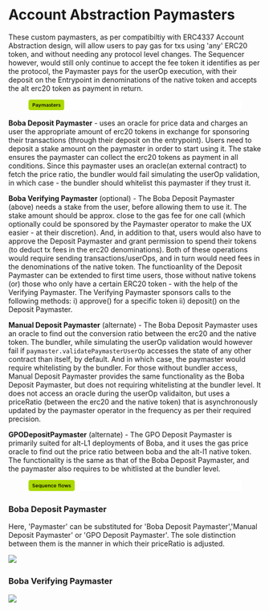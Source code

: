 # Account Abstraction Paymasters

These custom paymasters, as per compatibiltiy with ERC4337 Account Abstraction design, will allow users to pay gas for txs using 'any' ERC20 token, and without needing any protocol level changes. The Sequencer however, would still only continue to accept the fee token it identifies as per the protocol, the Paymaster pays for the userOp execution, with their deposit on the Entrypoint in denominations of the native token and accepts the alt erc20 token as payment in return.

<figure><img src="../../../.gitbook/assets/paymasters.png" alt=""><figcaption></figcaption></figure>

**Boba Deposit Paymaster** - uses an oracle for price data and charges an user the appropriate amount of erc20 tokens in exchange for sponsoring their transactions (through their deposit on the entrypoint). Users need to deposit a stake amount on the paymaster in order to start using it. The stake ensures the paymaster can collect the erc20 tokens as payment in all conditions. Since this paymaster uses an oracle(an external contract) to fetch the price ratio, the bundler would fail simulating the userOp validation, in which case - the bundler should whitelist this paymaster if they trust it.

**Boba Verifying Paymaster** (optional) - The Boba Deposit Paymaster (above) needs a stake from the user, before allowing them to use it. The stake amount should be approx. close to the gas fee for one call (which optionally could be sponsored by the Paymaster operator to make the UX easier - at their discretion). And, in addition to that, users would also have to approve the Deposit Paymaster and grant permission to spend their tokens (to deduct tx fees in the erc20 denominations). Both of these operations would require sending transactions/userOps, and in turn would need fees in the denominations of the native token. The functioanlity of the Deposit Paymaster can be extended to first time users, those without native tokens (or) those who only have a certain ERC20 token - with the help of the Verifying Paymaster. The Verifying Paymaster sponsors calls to the following methods: i) approve() for a specific token ii) deposit() on the Deposit Paymaster.

**Manual Deposit Paymaster** (alternate) - The Boba Deposit Paymaster uses an oracle to find out the conversion ratio between the erc20 and the native token. The bundler, while simulating the userOp validation would however fail if `paymaster.validatePaymasterUserOp` accesses the state of any other contract than itself, by default. And in which case, the paymaster would require whitelisting by the bundler. For those without bundler access, Manual Deposit Paymaster provides the same functionality as the Boba Deposit Paymaster, but does not requiring whitelisting at the bundler level. It does not access an oracle during the userOp validaiton, but uses a priceRatio (between the erc20 and the native token) that is asynchronously updated by the paymaster operator in the frequency as per their required precision.

**GPODepositPaymaster** (alternate) - The GPO Deposit Paymaster is primarily suited for alt-L1 deployments of Boba, and it uses the gas price oracle to find out the price ratio between boba and the alt-l1 native token. The functionality is the same as that of the Boba Deposit Paymaster, and the paymaster also requires to be whitlisted at the bundler level.

<figure><img src="../../../.gitbook/assets/sequence flows.png" alt=""><figcaption></figcaption></figure>

### Boba Deposit Paymaster

Here, 'Paymaster' can be substituted for 'Boba Deposit Paymaster','Manual Deposit Paymaster' or 'GPO Deposit Paymaster'. The sole distinction between them is the manner in which their priceRatio is adjusted.

![](../../../boba\_documentation/diagrams/BobaDepositPaymaster.png)

### Boba Verifying Paymaster

![](../../../boba\_documentation/diagrams/VerifyingPaymaster.png)
